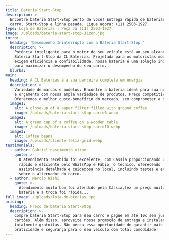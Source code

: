 ```yaml
---
title: Bateria Start-Stop
description: >-
  Encontre bateria Start-Stop perto de você! Entrega rápida de baterias de
  carro, Start-Stop e linha pesada. Ligue agora: (11) 2503-1927.
type: Loja de Baterias | Peça Já (11) 2503-1927
image: /uploads/bateria-start-stop-11zon.jpg
intro:
  heading: 'Desempenho Ininterrupto com a Bateria Start-Stop '
  description: >-
    Potência inteligente para o motor do seu veículo está ao seu alcance com a
    Bateria Start-Stop da CL Baterias. Projetada para os motoristas modernos que
    exigem eficiência e confiabilidade, nossa bateria é uma solução inovadora
    para maximizar o desempenho do seu carro.
  blurbs:
main:
  heading: A CL Baterias é a sua parceira completa em energia
  description: >
    Variedade de marcas e modelos: Encontre a bateria ideal para sua necessidade
    e orçamento com nossa ampla variedade de produtos. Preço competitivo:
    Oferecemos o melhor custo-benefício do mercado, sem comprometer a qualidade.
  image1:
    alt: A close-up of a paper filter filled with ground coffee
    image: /uploads/bateria-start-stop-carro0.webp
  image2:
    alt: A green cup of a coffee on a wooden table
    image: /uploads/bateria-start-stop-carro10.webp
  image3:
    alt: Coffee beans
    image: /uploads/cliente-feliz-grid.webp
testimonials:
  - author: Gabriel nascimento vitor
    quote: >-
      O atendimento recebido foi excelente, com Cássia proporcionando um serviço
      rápido e eficiente pelo WhatsApp e Fábio, o técnico, oferecendo
      assistência detalhada e cuidadosa no local, incluindo testes e explicações
      sobre o alternador do carro.
  - author: Marcio Nishi
    quote: >-
      Atendimento muito bom,foi atendido pela Cássia,fez um preço muito bom na
      bateria e a troca foi rápida...
full_image: /uploads/loja-de-bterias.jpg
pricing:
  heading: Preço de bateria Start-Stop
  description: >-
    Compre bateria Start-Stop para seu carro e pague em até 10x sem juros nos
    cartões. Além disso, aproveite nossa promoção de entrega e instalação
    totalmente gratuitas. Não perca essa oportunidade de garantir mais
    praticidade e segurança para o seu veículo com total comodidade!
---
```

